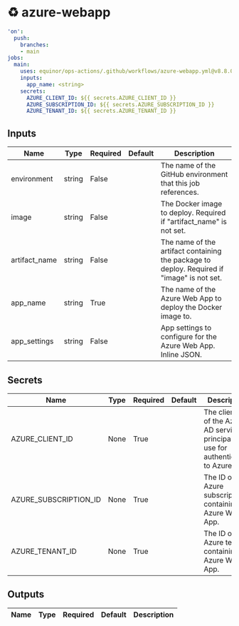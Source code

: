 # ♻ azure-webapp

```yaml
'on':
  push:
    branches:
    - main
jobs:
  main:
    uses: equinor/ops-actions/.github/workflows/azure-webapp.yml@v8.8.0
    inputs:
      app_name: <string>
    secrets:
      AZURE_CLIENT_ID: ${{ secrets.AZURE_CLIENT_ID }}
      AZURE_SUBSCRIPTION_ID: ${{ secrets.AZURE_SUBSCRIPTION_ID }}
      AZURE_TENANT_ID: ${{ secrets.AZURE_TENANT_ID }}

```

## Inputs


| Name | Type | Required | Default | Description |
| --- | --- | --- | --- | --- |
| environment | string | False |  | The name of the GitHub environment that this job references. |
| image | string | False |  | The Docker image to deploy. Required if "artifact_name" is not set. |
| artifact_name | string | False |  | The name of the artifact containing the package to deploy. Required if "image" is not set. |
| app_name | string | True |  | The name of the Azure Web App to deploy the Docker image to. |
| app_settings | string | False |  | App settings to configure for the Azure Web App. Inline JSON. |


## Secrets


| Name | Type | Required | Default | Description |
| --- | --- | --- | --- | --- |
| AZURE_CLIENT_ID | None | True |  | The client ID of the Azure AD service principal to use for authenticating to Azure. |
| AZURE_SUBSCRIPTION_ID | None | True |  | The ID of the Azure subscription containing the Azure Web App. |
| AZURE_TENANT_ID | None | True |  | The ID of the Azure tenant containing the Azure Web App. |


## Outputs


| Name | Type | Required | Default | Description |
| --- | --- | --- | --- | --- |


